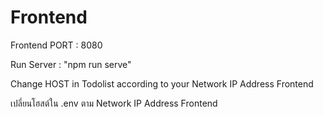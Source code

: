 # Frontend
Frontend PORT : 8080

Run Server : "npm run serve"

Change HOST in Todolist according to your Network IP Address Frontend

เปลี่ยนโฮสต์ใน .env ตาม Network IP Address Frontend

